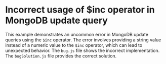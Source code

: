 # Incorrect usage of $inc operator in MongoDB update query
This example demonstrates an uncommon error in MongoDB update queries using the `$inc` operator.  The error involves providing a string value instead of a numeric value to the `$inc` operator, which can lead to unexpected behavior.
The `bug.js` file shows the incorrect implementation. The `bugSolution.js` file provides the correct solution.